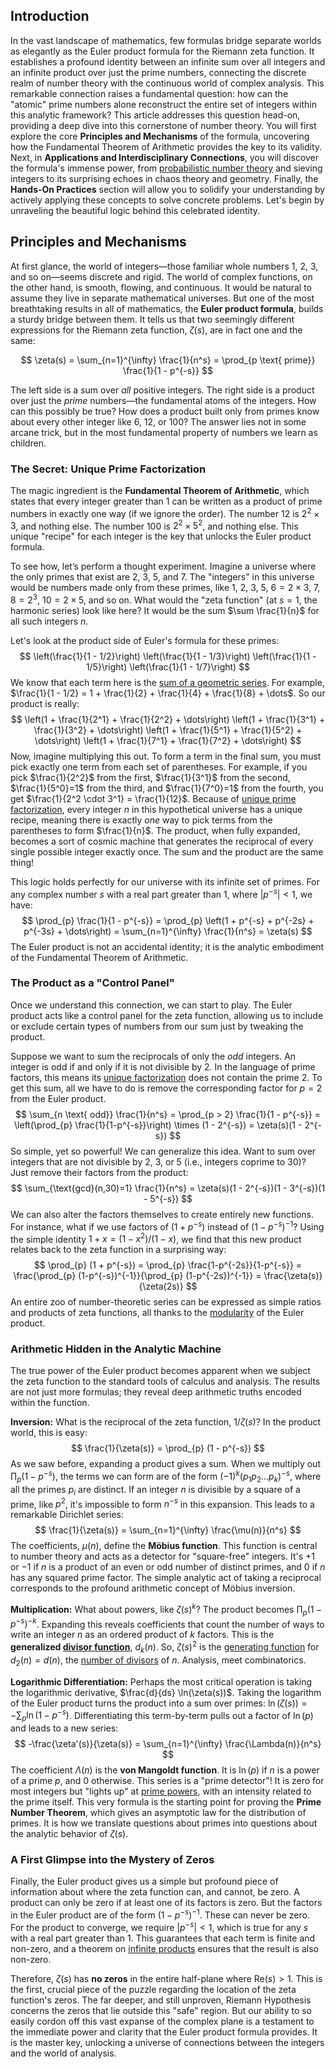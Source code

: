 ## Introduction
In the vast landscape of mathematics, few formulas bridge separate worlds as elegantly as the Euler product formula for the Riemann zeta function. It establishes a profound identity between an infinite sum over all integers and an infinite product over just the prime numbers, connecting the discrete realm of number theory with the continuous world of complex analysis. This remarkable connection raises a fundamental question: how can the "atomic" prime numbers alone reconstruct the entire set of integers within this analytic framework? This article addresses this question head-on, providing a deep dive into this cornerstone of number theory. You will first explore the core **Principles and Mechanisms** of the formula, uncovering how the Fundamental Theorem of Arithmetic provides the key to its validity. Next, in **Applications and Interdisciplinary Connections**, you will discover the formula's immense power, from [probabilistic number theory](@article_id:182043) and sieving integers to its surprising echoes in chaos theory and geometry. Finally, the **Hands-On Practices** section will allow you to solidify your understanding by actively applying these concepts to solve concrete problems. Let's begin by unraveling the beautiful logic behind this celebrated identity.

## Principles and Mechanisms

At first glance, the world of integers—those familiar whole numbers 1, 2, 3, and so on—seems discrete and rigid. The world of complex functions, on the other hand, is smooth, flowing, and continuous. It would be natural to assume they live in separate mathematical universes. But one of the most breathtaking results in all of mathematics, the **Euler product formula**, builds a sturdy bridge between them. It tells us that two seemingly different expressions for the Riemann zeta function, $\zeta(s)$, are in fact one and the same:

$$
\zeta(s) = \sum_{n=1}^{\infty} \frac{1}{n^s} = \prod_{p \text{ prime}} \frac{1}{1 - p^{-s}}
$$

The left side is a sum over *all* positive integers. The right side is a product over just the *prime* numbers—the fundamental atoms of the integers. How can this possibly be true? How does a product built only from primes know about every other integer like 6, 12, or 100? The answer lies not in some arcane trick, but in the most fundamental property of numbers we learn as children.

### The Secret: Unique Prime Factorization

The magic ingredient is the **Fundamental Theorem of Arithmetic**, which states that every integer greater than 1 can be written as a product of prime numbers in exactly one way (if we ignore the order). The number 12 is $2^2 \times 3$, and nothing else. The number 100 is $2^2 \times 5^2$, and nothing else. This unique "recipe" for each integer is the key that unlocks the Euler product formula.

To see how, let’s perform a thought experiment. Imagine a universe where the only primes that exist are 2, 3, 5, and 7. The "integers" in this universe would be numbers made only from these primes, like $1$, $2$, $3$, $5$, $6 = 2 \times 3$, $7$, $8 = 2^3$, $10 = 2 \times 5$, and so on. What would the "zeta function" (at $s=1$, the harmonic series) look like here? It would be the sum $\sum \frac{1}{n}$ for all such integers $n$.

Let's look at the product side of Euler's formula for these primes:
$$
\left(\frac{1}{1 - 1/2}\right) \left(\frac{1}{1 - 1/3}\right) \left(\frac{1}{1 - 1/5}\right) \left(\frac{1}{1 - 1/7}\right)
$$
We know that each term here is the [sum of a geometric series](@article_id:157109). For example, $\frac{1}{1 - 1/2} = 1 + \frac{1}{2} + \frac{1}{4} + \frac{1}{8} + \dots$. So our product is really:
$$
\left(1 + \frac{1}{2^1} + \frac{1}{2^2} + \dots\right) \left(1 + \frac{1}{3^1} + \frac{1}{3^2} + \dots\right) \left(1 + \frac{1}{5^1} + \frac{1}{5^2} + \dots\right) \left(1 + \frac{1}{7^1} + \frac{1}{7^2} + \dots\right)
$$
Now, imagine multiplying this out. To form a term in the final sum, you must pick exactly one term from each set of parentheses. For example, if you pick $\frac{1}{2^2}$ from the first, $\frac{1}{3^1}$ from the second, $\frac{1}{5^0}=1$ from the third, and $\frac{1}{7^0}=1$ from the fourth, you get $\frac{1}{2^2 \cdot 3^1} = \frac{1}{12}$. Because of [unique prime factorization](@article_id:154986), every integer $n$ in this hypothetical universe has a unique recipe, meaning there is exactly *one* way to pick terms from the parentheses to form $\frac{1}{n}$. The product, when fully expanded, becomes a sort of cosmic machine that generates the reciprocal of every single possible integer exactly once. The sum and the product are the same thing!

This logic holds perfectly for our universe with its infinite set of primes. For any complex number $s$ with a real part greater than 1, where $|p^{-s}| < 1$, we have:
$$
\prod_{p} \frac{1}{1 - p^{-s}} = \prod_{p} \left(1 + p^{-s} + p^{-2s} + p^{-3s} + \dots\right) = \sum_{n=1}^{\infty} \frac{1}{n^s} = \zeta(s)
$$
The Euler product is not an accidental identity; it is the analytic embodiment of the Fundamental Theorem of Arithmetic.

### The Product as a "Control Panel"

Once we understand this connection, we can start to play. The Euler product acts like a control panel for the zeta function, allowing us to include or exclude certain types of numbers from our sum just by tweaking the product.

Suppose we want to sum the reciprocals of only the *odd* integers. An integer is odd if and only if it is not divisible by 2. In the language of prime factors, this means its [unique factorization](@article_id:151819) does not contain the prime 2. To get this sum, all we have to do is remove the corresponding factor for $p=2$ from the Euler product.
$$
\sum_{n \text{ odd}} \frac{1}{n^s} = \prod_{p > 2} \frac{1}{1 - p^{-s}} = \left(\prod_{p} \frac{1}{1-p^{-s}}\right) \times (1 - 2^{-s}) = \zeta(s)(1 - 2^{-s})
$$
So simple, yet so powerful! We can generalize this idea. Want to sum over integers that are not divisible by 2, 3, or 5 (i.e., integers coprime to 30)? Just remove their factors from the product:
$$
\sum_{\text{gcd}(n,30)=1} \frac{1}{n^s} = \zeta(s)(1 - 2^{-s})(1 - 3^{-s})(1 - 5^{-s})
$$
We can also alter the factors themselves to create entirely new functions. For instance, what if we use factors of $(1 + p^{-s})$ instead of $(1 - p^{-s})^{-1}$? Using the simple identity $1+x = (1-x^2)/(1-x)$, we find that this new product relates back to the zeta function in a surprising way:
$$
\prod_{p} (1 + p^{-s}) = \prod_{p} \frac{1-p^{-2s}}{1-p^{-s}} = \frac{\prod_{p} (1-p^{-s})^{-1}}{\prod_{p} (1-p^{-2s})^{-1}} = \frac{\zeta(s)}{\zeta(2s)}
$$
An entire zoo of number-theoretic series can be expressed as simple ratios and products of zeta functions, all thanks to the [modularity](@article_id:191037) of the Euler product.

### Arithmetic Hidden in the Analytic Machine

The true power of the Euler product becomes apparent when we subject the zeta function to the standard tools of calculus and analysis. The results are not just more formulas; they reveal deep arithmetic truths encoded within the function.

**Inversion:** What is the reciprocal of the zeta function, $1/\zeta(s)$? In the product world, this is easy:
$$
\frac{1}{\zeta(s)} = \prod_{p} (1 - p^{-s})
$$
As we saw before, expanding a product gives a sum. When we multiply out $\prod_{p} (1 - p^{-s})$, the terms we can form are of the form $(-1)^k (p_1 p_2 \dots p_k)^{-s}$, where all the primes $p_i$ are distinct. If an integer $n$ is divisible by a square of a prime, like $p^2$, it's impossible to form $n^{-s}$ in this expansion. This leads to a remarkable Dirichlet series:
$$
\frac{1}{\zeta(s)} = \sum_{n=1}^{\infty} \frac{\mu(n)}{n^s}
$$
The coefficients, $\mu(n)$, define the **Möbius function**. This function is central to number theory and acts as a detector for "square-free" integers. It's $+1$ or $-1$ if $n$ is a product of an even or odd number of distinct primes, and $0$ if $n$ has any squared prime factor. The simple analytic act of taking a reciprocal corresponds to the profound arithmetic concept of Möbius inversion.

**Multiplication:** What about powers, like $\zeta(s)^k$? The product becomes $\prod_p (1-p^{-s})^{-k}$. Expanding this reveals coefficients that count the number of ways to write an integer $n$ as an ordered product of $k$ factors. This is the **generalized [divisor function](@article_id:190940)**, $d_k(n)$. So, $\zeta(s)^2$ is the [generating function](@article_id:152210) for $d_2(n) = d(n)$, the [number of divisors](@article_id:634679) of $n$. Analysis, meet combinatorics.

**Logarithmic Differentiation:** Perhaps the most critical operation is taking the logarithmic derivative, $\frac{d}{ds} \ln(\zeta(s))$. Taking the logarithm of the Euler product turns the product into a sum over primes: $\ln(\zeta(s)) = - \sum_p \ln(1 - p^{-s})$. Differentiating this term-by-term pulls out a factor of $\ln(p)$ and leads to a new series:
$$
-\frac{\zeta'(s)}{\zeta(s)} = \sum_{n=1}^{\infty} \frac{\Lambda(n)}{n^s}
$$
The coefficient $\Lambda(n)$ is the **von Mangoldt function**. It is $\ln(p)$ if $n$ is a power of a prime $p$, and 0 otherwise. This series is a "prime detector"! It is zero for most integers but "lights up" at [prime powers](@article_id:635600), with an intensity related to the prime itself. This very formula is the starting point for proving the **Prime Number Theorem**, which gives an asymptotic law for the distribution of primes. It is how we translate questions about primes into questions about the analytic behavior of $\zeta(s)$.

### A First Glimpse into the Mystery of Zeros

Finally, the Euler product gives us a simple but profound piece of information about where the zeta function can, and cannot, be zero. A product can only be zero if at least one of its factors is zero. But the factors in the Euler product are of the form $(1 - p^{-s})^{-1}$. These can never be zero. For the product to converge, we require $|p^{-s}| < 1$, which is true for any $s$ with a real part greater than 1. This guarantees that each term is finite and non-zero, and a theorem on [infinite products](@article_id:175839) ensures that the result is also non-zero.

Therefore, $\zeta(s)$ has **no zeros** in the entire half-plane where $\text{Re}(s) > 1$. This is the first, crucial piece of the puzzle regarding the location of the zeta function's zeros. The far deeper, and still unproven, Riemann Hypothesis concerns the zeros that lie outside this "safe" region. But our ability to so easily cordon off this vast expanse of the complex plane is a testament to the immediate power and clarity that the Euler product formula provides. It is the master key, unlocking a universe of connections between the integers and the world of analysis.